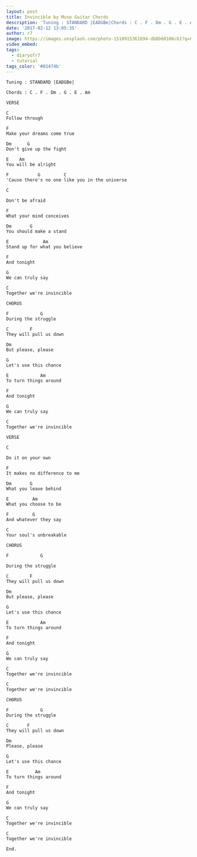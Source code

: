 ```yaml
---
layout: post
title: Invincible by Muse Guitar Chords
description: 'Tuning : STANDARD |EADGBe|Chords : C . F . Dm . G . E . AmVERSECFollow through&nbsp; &nbsp; &nbsp; &nbsp; &nbsp;FMake your dreams come true&nbsp; &nbs...'
date: '2017-02-12 13:05:35'
author: r7
image: https://images.unsplash.com/photo-1510915361894-db8b60106cb1?q=80&w=2940&auto=format&fit=crop&ixlib=rb-4.1.0&ixid=M3wxMjA3fDB8MHxwaG90by1wYWdlfHx8fGVufDB8fHx8fA%3D%3D
video_embed:
tags:
  - diaryofr7
  - tutorial
tags_color: '#01474b'
---
```

```
Tuning : STANDARD |EADGBe|

Chords : C . F . Dm . G . E . Am

VERSE

C
Follow through
```

```
F
Make your dreams come true
```

```
Dm      G
Don't give up the fight
```

```
E    Am
You will be alright
```

```
F           G         C
'Cause there's no one like you in the universe

C
```
`Don't be afraid`

```
F
What your mind conceives
```

```
Dm       G
You should make a stand
```

```
E             Am 
Stand up for what you believe
```

```
F
And tonight
```

```
G
We can truly say
```

```
C
Together we're invincible
```

```
CHORUS

F            G
During the struggle
```

```
C        F
They will pull us down
```

```
Dm 
But please, please
```

```
G  
Let's use this chance
```

```
E            Am
To turn things around
```

```
F
And tonight
```

```
G
We can truly say
```

```
C
Together we're invincible

VERSE

C
```
`Do it on your own`

```
F
It makes no difference to me
```

```
Dm       G
What you leave behind
```

```
E         Am
What you choose to be
```

```
F         G
And whatever they say
```

```
C
Your soul's unbreakable

CHORUS

F            G
```
`During the struggle`

```
C        F    
They will pull us down
```

```
Dm   
But please, please
```

```
G
Let's use this chance
```

```
E            Am
To turn things around
```

```
F
And tonight
```

```
G
We can truly say
```

```
C
Together we're invincible
```

```
C
Together we're invincible

CHORUS
```

```
F            G
During the struggle
```

```
C       F
They will pull us down
```

```
Dm  
Please, please
```

```
G
Let's use this chance
```

```
E          Am
To turn things around
```

```
F
And tonight
```

```
G
We can truly say
```

```
C
Together we're invincible
```

```
C
Together we're invincible

End.
```
